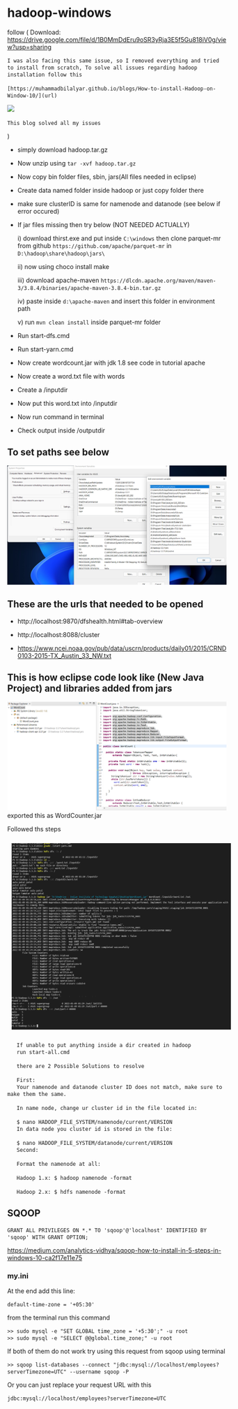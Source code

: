 # hadoop-windows
  follow (
     Download: https://drive.google.com/file/d/1B0MmDdEru9oSR3yRja3E5f5Gu818iV0g/view?usp=sharing
     
    I was also facing this same issue, so I removed everything and tried to install from scratch, To solve all issues regarding hadoop installation follow this

    [https://muhammadbilalyar.github.io/blogs/How-to-install-Hadoop-on-Window-10/](url)
  
  <img src="https://i.stack.imgur.com/rQVQi.png">

    This blog solved all my issues
   )
   
 - simply download hadoop.tar.gz 
 - Now unzip using `tar -xvf hadoop.tar.gz`
 - Now copy bin folder files, sbin, jars(All files needed in eclipse)
 - Create data named folder inside hadoop or just copy folder there
 - make sure clusterID is same for namenode and datanode (see below if error occured)
 - If jar files missing then try below (NOT NEEDED ACTUALLY)
  
     i) download thirst.exe and put inside `C:\windows` then clone parquet-mr from github `https://github.com/apache/parquet-mr` in `D:\hadoop\share\hadoop\jars\`

     ii) now using choco install make 

     iii) download apache-maven `https://dlcdn.apache.org/maven/maven-3/3.8.4/binaries/apache-maven-3.8.4-bin.tar.gz`

     iv) paste inside `d:\apache-maven` and insert this folder in environment path

     v) run `mvn clean install` inside parquet-mr folder 
 
 - Run start-dfs.cmd
 - Run start-yarn.cmd
 - Now create wordcount.jar with jdk 1.8 see code in tutorial apache 
 - Now create a word.txt file with words
 - Create a /inputdir
 - Now put this word.txt into /inputdir 
 - Now run command in terminal 
 - Check output inside /outputdir 

## To set paths see below

<img src="./img.png">

## These are the urls that needed to be opened 

 - http://localhost:9870/dfshealth.html#tab-overview

 - http://localhost:8088/cluster

 - https://www.ncei.noaa.gov/pub/data/uscrn/products/daily01/2015/CRND0103-2015-TX_Austin_33_NW.txt

## This is how eclipse code look like (New Java Project) and libraries added from jars
<img src="./java code.png"> exported this as WordCounter.jar

Followed ths steps


<img src="./terminal run hadoop wordcounter.png" width="1000px" height="auto" style="margin:10px;">


```
   If unable to put anything inside a dir created in hadoop
   run start-all.cmd
   
   there are 2 Possible Solutions to resolve

   First:
   Your namenode and datanode cluster ID does not match, make sure to make them the same.

   In name node, change ur cluster id in the file located in:

   $ nano HADOOP_FILE_SYSTEM/namenode/current/VERSION 
   In data node you cluster id is stored in the file:

   $ nano HADOOP_FILE_SYSTEM/datanode/current/VERSION
   Second:

   Format the namenode at all:

   Hadoop 1.x: $ hadoop namenode -format

   Hadoop 2.x: $ hdfs namenode -format
```

## SQOOP

    GRANT ALL PRIVILEGES ON *.* TO 'sqoop'@'localhost' IDENTIFIED BY 'sqoop' WITH GRANT OPTION;

https://medium.com/analytics-vidhya/sqoop-how-to-install-in-5-steps-in-windows-10-ca2f17e11e75

### my.ini

At the end add this line:

    default-time-zone = '+05:30'

from the terminal run this command

    >> sudo mysql -e "SET GLOBAL time_zone = '+5:30';" -u root
    >> sudo mysql -e "SELECT @@global.time_zone;" -u root

If both of them do not work try using this request from sqoop using terminal

    >> sqoop list-databases --connect "jdbc:mysql://localhost/employees?serverTimezone=UTC" --username sqoop -P

Or you can just replace your request URL with this

    jdbc:mysql://localhost/employees?serverTimezone=UTC


   
